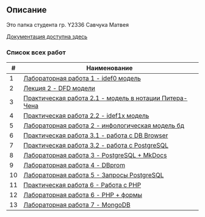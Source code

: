 ## Описание

Это папка студента гр. Y2336
Савчука Матвея

[Документация доступна здесь](https://matbeu.github.io/ITMO_FSPO_DataBases_2020-2021)

### Список всех работ

| # | Наименование |
| --- | --- |
| 1 | [Лабораторная работа 1 - idef0 модель](./LR1_DFD) |
| 2 | [Лекция 2 - DFD модели](./lections/lection_2_DFD) |
| 3 | [Практическая работа 2.1 - модель в нотации Питера-Чена](./Pr2.1_PiterChen) |
| 4 | [Практическая работа 2.2 - idef1x модель](./Pr2.2) |
| 5 | [Лабораторная работа 2 - инфологическая модель бд](./LR2) |
| 6 | [Практическая работа 3.1 - работа с DB Browser](./Pr3.1_sqlite) |
| 7 | [Практическая работа 3.2 - работа с PostgreSQL](./Pr3.2_PostgreSQL) |
| 8 | [Лабораторная работа 3 - PostgreSQL + MkDocs](./LR3) |
| 9 | [Лабораторная работа 4 - DBprom](./LR4) |
| 10 | [Лабораторная работа 5 - Запросы PostgreSQL](./LR5) |
| 11 | [Практическая работа 6 - Работа с PHP](./LR6) |
| 12 | [Лабораторная работа 6 - PHP + формы](./practical_works_6) |
| 13 | [Лабораторная работа 7 - MongoDB](./LR7) |
